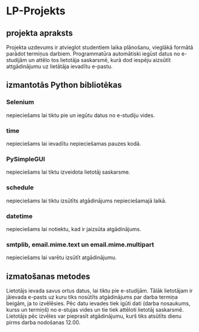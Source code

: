 # LP-Projekts
## projekta apraksts
Projekta uzdevums ir atvieglot studentiem laika plānošanu, vieglākā formātā parādot termiņus darbiem. Programmatūra automātiski iegūst datus no e-studijām un attēlo tos lietotāja saskarsmē, kurā dod iespēju aizsūtīt attgādinājumu uz lietātāja ievadītu e-pastu.
## izmantotās Python bibliotēkas
### Selenium
nepieciešams lai tiktu pie un iegūtu datus no e-studiju vides.
### time
nepieciešams lai ievadītu nepieciešamas pauzes kodā.
### PySimpleGUI
nepieciešams lai tiktu izveidota lietotāj saskarsme.
### schedule
nepieciešams lai tiktu izsūtīts atgādinājums nepieciešamajā laikā.
### datetime
nepieciešams lai notiektu, kad ir jaizsūta atgādinājums.
### smtplib, email.mime.text un email.mime.multipart
nepieciešams lai varētu izsūtīt atgādinājumu.
## izmatošanas metodes
Lietotājs ievada savus ortus datus, lai tiktu pie e-studijām. Tālāk lietotājam ir jāievada e-pasts uz kuru tiks nosūtīts atgādinājums par darba termiņa beigām, ja to izvēlēsies. Pēc datu ievades tiek igūti dati (darba nosaukums, kurss un termiņš) no e-stujas vides un tie tiek attēloti lietotāj saskarsmē. Lietotājs pēc izvēles var pieprasīt atgādinājumu, kurš tiks atsūtīts dienu pirms darba nodošanas 12.00.
